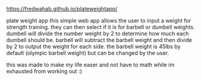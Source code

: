 https://fredwahab.github.io/plateweightapp/

plate weight app
this simple web app allows the user to input a weight for strength training. 
they can then select if it is for barbell or dumbell weights.
dumbell will divide the number weight by 2 to determine how much each dumbell should be.
barbell will subtract the barbell weight and then divide by 2 to output the weight for each side.
the barbell weight is 45lbs by default (olympic barbell weight) but can be changed by the user. 

this was made to make my life easer and not have to math while im exhausted from working out :)
